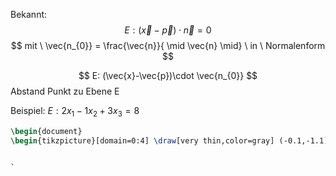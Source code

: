 Bekannt:
$$
E: (\vec{x}-\vec{p}) \cdot \vec{n} = 0
$$
$$
mit \ \vec{n_{0}} = \frac{\vec{n}}{ \mid \vec{n} \mid} \ in \ Normalenform 
$$

$$
E: (\vec{x}-\vec{p})\cdot \vec{n_{0}}
$$
Abstand Punkt zu Ebene E 

Beispiel: $E: 2x_{1}-1x_{2}+3x_{3}=8$


```tikz 
\begin{document} 
\begin{tikzpicture}[domain=0:4] \draw[very thin,color=gray] (-0.1,-1.1) grid (3.9,3.9); \draw[->] (-0.2,0) -- (4.2,0) node[right] {$x$}; \draw[->] (0,-1.2) -- (0,4.2) node[above] {$f(x)$}; \draw[color=red] plot (\x,\x) node[right] {$f(x) =x$}; \draw[color=blue] plot (\x,{sin(\x r)}) node[right] {$f(x) = \sin x$}; \draw[color=orange] plot (\x,{0.05*exp(\x)}) node[right] {$f(x) = \frac{1}{20} \mathrm e^x$}; \end{tikzpicture} \end{document} ```


`